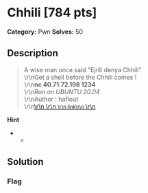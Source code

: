 # Chhili [784 pts]

**Category:** Pwn
**Solves:** 50

## Description
>A wise man once said "Ejrili denya Chhili" <br/>\r\nGet a shell before the Chhili comes !<br/>\r\n<b>nc 40.71.72.198 1234 </b><br/>\r\n<i>Run on UBUNTU 20.04 </i><br/>\r\nAuthor : haflout <br/>\r\n<a class="btn btn-success btn-outlined" href="https://static.fword.tech/chhili">\r\n    <i color="#fff" class="fas fa-download"></i>\r\n    <small>\r\n        link\r\n    </small>\r\n</a>

**Hint**
* -

## Solution

### Flag

